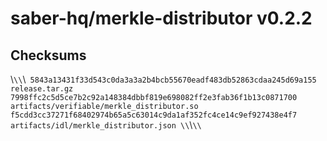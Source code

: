# saber-hq/merkle-distributor v0.2.2
## Checksums
\\`\\`\\`
5843a13431f33d543c0da3a3a2b4bcb55670eadf483db52863cdaa245d69a155  release.tar.gz
7998ffc2c5d5ce7b2c92a148384dbbf819e698082ff2e3fab36f1b13c0871700  artifacts/verifiable/merkle_distributor.so
f5cdd3cc37271f68402974b65a5c63014c9da1af352fc4ce14c9ef927438e4f7  artifacts/idl/merkle_distributor.json
\\`\\`\\`
